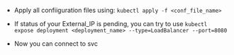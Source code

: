 - Apply all confiiguration files using: ``kubectl apply -f <conf_file_name>``

- If status of your External_IP is pending, you can try to use ``kubectl expose deployment <deployment_name> --type=LoadBalancer --port=8080``

- Now you can connect to svc
